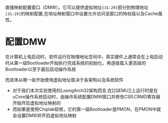 直接映射配置窗口（DMW）。它可以提供虚拟地址`[31:29]`部分到物理地址`[31:29]`的映射配置,在地址映射窗口中设置允许访问该窗口的特权级以及Cache属性。
# 配置DMW
在计算机上电启动时，软件运行在物理地址空间中，真实硬件上通常会在上电启动时从第一级Bootloader开始执行完成系统的初始化，再逐级载入更高级的Bootloader以至于最后启动操作系统

而具体从哪一级开始使用虚拟地址取决于各架构以及系统软件
- 对于我们本次实验使用的LoongArch32架构而言,在[[QEMU]]上运行时是在uCore操作系统启动时，由操作系统配置DMW窗口并修改CSR.CRMD寄存器开始开启虚拟地址映射的
- 而如果是使用Chiplab软核，它的第一级Bootloader是PMON，在PMON中就会设置DMW并开启虚拟地址映射